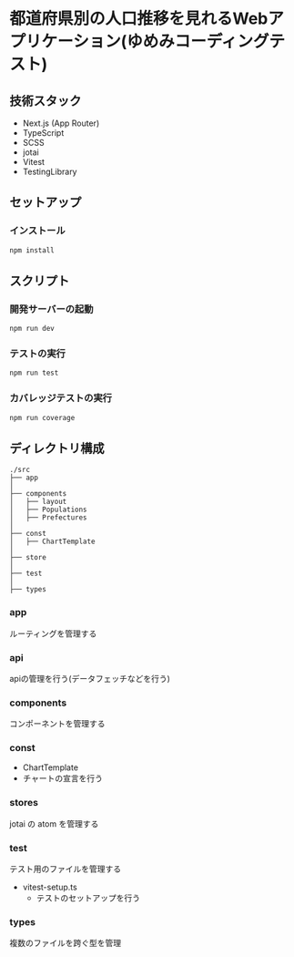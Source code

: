 # 都道府県別の人口推移を見れるWebアプリケーション(ゆめみコーディングテスト)

## 技術スタック

- Next.js (App Router)
- TypeScript
- SCSS
- jotai
- Vitest
- TestingLibrary

## セットアップ

### インストール

```bash
npm install
```

## スクリプト

### 開発サーバーの起動

```bash
npm run dev
```

### テストの実行

```bash
npm run test
```
### カバレッジテストの実行
```bash
npm run coverage
```

## ディレクトリ構成

```
./src
├── app
│
├── components
│   ├── layout
│   ├── Populations
│   ├── Prefectures
│
├── const
│   ├── ChartTemplate
│
├── store
│
├── test
│
├── types
```

### app

ルーティングを管理する

### api

apiの管理を行う(データフェッチなどを行う)

### components
コンポーネントを管理する

### const

- ChartTemplate
- チャートの宣言を行う

### stores

jotai の atom を管理する

### test

テスト用のファイルを管理する

- vitest-setup.ts
    - テストのセットアップを行う

### types

複数のファイルを跨ぐ型を管理
